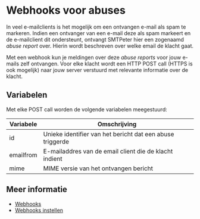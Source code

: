 # Webhooks voor abuses

In veel e-mailclients is het mogelijk om een ontvangen e-mail als spam te markeren.
Indien een ontvanger van een e-mail deze als spam markeert en de e-mailclient dit
ondersteunt, ontvangt SMTPeter hier een zogenaamd *abuse report* over. Hierin wordt
beschreven over welke email de klacht gaat. 

Met een webhook kun je meldingen over deze *abuse reports* voor jouw e-mails zelf ontvangen.
Voor elke klacht wordt een HTTP POST call (HTTPS is ook mogelijk) naar jouw server
verstuurd met relevante informatie over de klacht.

## Variabelen

Met elke POST call worden de volgende variabelen meegestuurd:

| Variabele | Omschrijving                                              |
|-----------|-----------------------------------------------------------|
| id        | Unieke identifier van het bericht dat een abuse triggerde |
| emailfrom | E-mailaddres van de email client die de klacht indient    |
| mime      | MIME versie van het ontvangen bericht                     |

## Meer informatie

* [Webhooks](./webhooks)
* [Webhooks instellen](./webhook-setup)
